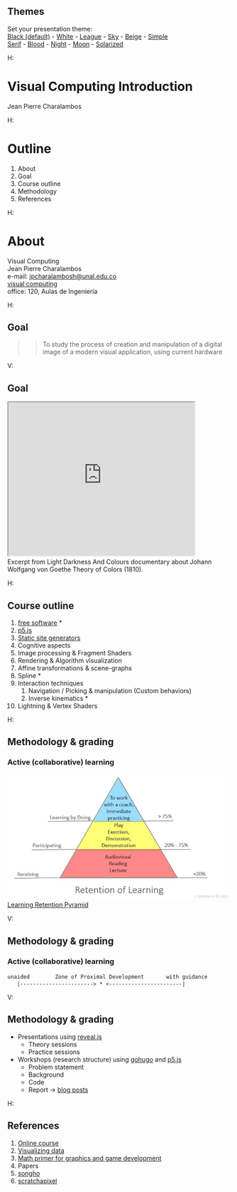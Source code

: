<section id="themes">
	<h2>Themes</h2>
		<p>
			Set your presentation theme: <br>
			<!-- Hacks to swap themes after the page has loaded. Not flexible and only intended for the reveal.js demo deck. -->
                        <a href="#" onclick="document.getElementById('theme').setAttribute('href','css/theme/black.css'); return false;">Black (default)</a> -
			<a href="#" onclick="document.getElementById('theme').setAttribute('href','css/theme/white.css'); return false;">White</a> -
			<a href="#" onclick="document.getElementById('theme').setAttribute('href','css/theme/league.css'); return false;">League</a> -
			<a href="#" onclick="document.getElementById('theme').setAttribute('href','css/theme/sky.css'); return false;">Sky</a> -
			<a href="#" onclick="document.getElementById('theme').setAttribute('href','css/theme/beige.css'); return false;">Beige</a> -
			<a href="#" onclick="document.getElementById('theme').setAttribute('href','css/theme/simple.css'); return false;">Simple</a> <br>
			<a href="#" onclick="document.getElementById('theme').setAttribute('href','css/theme/serif.css'); return false;">Serif</a> -
			<a href="#" onclick="document.getElementById('theme').setAttribute('href','css/theme/blood.css'); return false;">Blood</a> -
			<a href="#" onclick="document.getElementById('theme').setAttribute('href','css/theme/night.css'); return false;">Night</a> -
			<a href="#" onclick="document.getElementById('theme').setAttribute('href','css/theme/moon.css'); return false;">Moon</a> -
			<a href="#" onclick="document.getElementById('theme').setAttribute('href','css/theme/solarized.css'); return false;">Solarized</a>
		</p>
</section>

H:

# Visual Computing Introduction

Jean Pierre Charalambos

H:

# Outline

1. About <!-- .element: class="fragment" data-fragment-index="1"-->
2. Goal <!-- .element: class="fragment" data-fragment-index="2"-->
3. Course outline <!-- .element: class="fragment" data-fragment-index="3"-->
4. Methodology <!-- .element: class="fragment" data-fragment-index="4"-->
5. References <!-- .element: class="fragment" data-fragment-index="5"-->

H:

# About

Visual Computing  
Jean Pierre Charalambos  
e-mail: jpcharalambosh@unal.edu.co  
[visual computing](https://github.com/visualcomputing)  
office: 120, Aulas de Ingeniería

H:

## Goal

>> To study the process of creation and manipulation of a digital image of a modern visual application, using current hardware

V:

## Goal

<section>
	<iframe width="420" height="345" src="https://www.youtube.com/embed/2hvprCbk1HU?start=122&end=167"></iframe>
</section>
Excerpt from Light Darkness And Colours documentary about Johann Wolfgang von Goethe Theory of Colors (1810).

H:

## Course outline

1. [free software](https://en.wikipedia.org/wiki/Free_software) *
2. [p5.js](https://p5js.org/)
3. [Static site generators](https://jamstack.org/generators/)
4. Cognitive aspects
5. Image processing & Fragment Shaders
6. Rendering & Algorithm visualization
7. Affine transformations & scene-graphs
8. Spline *
9. Interaction techniques
   1. Navigation / Picking & manipulation (Custom behaviors)
   2. Inverse kinematics *
10.  Lightning & Vertex Shaders

H:

## Methodology & grading
### Active (collaborative) learning

![Retention pyramid](fig/lrp.jpg) <!-- .element height="400" -->  
[Learning Retention Pyramid](https://en.wikipedia.org/wiki/Active_learning)

V:

## Methodology & grading
### Active (collaborative) learning
               
    unaided        Zone of Proximal Development       with guidance
       |-----------------------> * <-----------------------|
               
V:

## Methodology & grading

* Presentations using [reveal.js](https://github.com/hakimel/reveal.js/)
  * Theory sessions
  * Practice sessions
* Workshops (research structure) using [gohugo](https://gohugo.io/) and [p5.js](https://p5js.org/)
  * Problem statement
  * Background
  * Code
  * Report -> [blog posts](https://en.wikipedia.org/wiki/Edublog)

H:

## References

1. [Online course](https://github.com/VisualComputing)
2. [Visualizing data](http://media.espora.org/mgoblin_media/media_entries/1633/Visualizing_Data.pdf)
3. [Math primer for graphics and game development](https://tfetimes.com/wp-content/uploads/2015/04/F.Dunn-I.Parberry-3D-Math-Primer-for-Graphics-and-Game-Development.pdf)
4. Papers
5. [songho](http://www.songho.ca/opengl/)
6. [scratchapixel](https://www.scratchapixel.com/)
